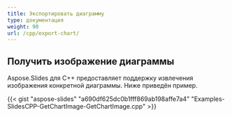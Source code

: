 ```yaml
---
title: Экспортировать диаграмму
type: документация
weight: 90
url: /cpp/export-chart/
---
```


## **Получить изображение диаграммы**
Aspose.Slides для C++ предоставляет поддержку извлечения изображения конкретной диаграммы. Ниже приведён пример.

{{< gist "aspose-slides" "a690df625dc0b1fff869ab198affe7a4" "Examples-SlidesCPP-GetChartImage-GetChartImage.cpp" >}}